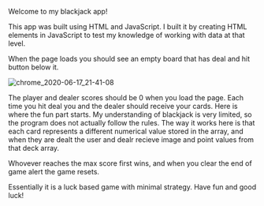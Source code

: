 Welcome to my blackjack app!

This app was built using HTML and JavaScript. I built it by creating HTML elements in JavaScript to test my knowledge of working with data at that level. 

When the page loads you should see an empty board that has deal and hit button below it.

![chrome_2020-06-17_21-41-08](https://user-images.githubusercontent.com/62663652/85204676-0edeee00-b2e4-11ea-8862-1ff779c68f2e.png)


The player and dealer scores should be 0 when you load the page. Each time you hit deal you and the dealer should receive your cards.
Here is where the fun part starts. My understanding of blackjack is very limited, so the program does not actually follow the rules. The way it works here is that each card represents a different numerical value stored in the array, and when they are dealt the user and dealr recieve image and point values from that deck array. 

Whovever reaches the max score first wins, and when you clear the end of game alert the game resets. 

Essentially it is a luck based game with minimal strategy. Have fun and good luck!
